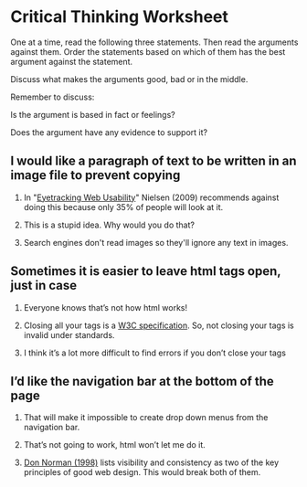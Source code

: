 # Critical Thinking Worksheet

One at a time, read the following three statements. Then read the arguments against them. Order the statements based on which of them has the best argument against the statement.  


Discuss what makes the arguments good, bad or in the middle.   


Remember to discuss:  


Is the argument is based in fact or feelings? 

Does the argument have any evidence to support it?   


## I would like a paragraph of text to be written in an image file to prevent copying

1. In "[Eyetracking Web Usability](https://www.amazon.com/Eyetracking-Web-Usability-Jakob-Nielsen/dp/0321498364)" Nielsen \(2009\) recommends against doing this because only 35% of people will look at it.  


2. This is a stupid idea. Why would you do that?  


3. Search engines don't read images so they'll ignore any text in images.  


## Sometimes it is easier to leave html tags open, just in case

1. Everyone knows that’s not how html works!  


2. Closing all your tags is a [W3C specification](https://www.w3.org/TR/html52/index.html). So, not closing your tags is invalid under standards.  


3. I think it’s a lot more difficult to find errors if you don’t close your tags  
  


## I’d like the navigation bar at the bottom of the page

1. That will make it impossible to create drop down menus from the navigation bar.  


2. That’s not going to work, html won’t let me do it.  


3. [Don Norman \(1998\)](https://en.wikipedia.org/wiki/The_Design_of_Everyday_Things) lists visibility and consistency as two of the key principles of good web design. This would break both of them.  
  
  
  


